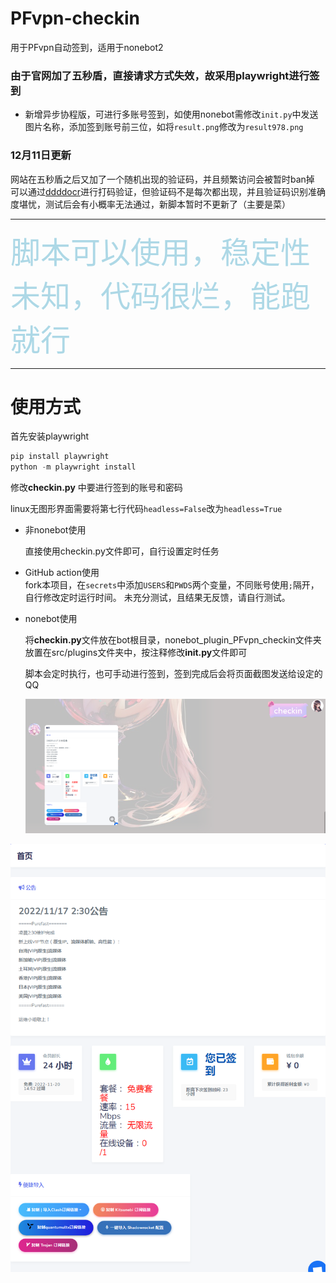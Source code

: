 # PFvpn-checkin
用于PFvpn自动签到，适用于nonebot2

### 由于官网加了五秒盾，直接请求方式失效，故采用playwright进行签到

- 新增异步协程版，可进行多账号签到，如使用nonebot需修改`init.py`中发送图片名称，添加签到账号前三位，如将`result.png`修改为`result978.png`

### 12月11日更新   
网站在五秒盾之后又加了一个随机出现的验证码，并且频繁访问会被暂时ban掉   
可以通过[ddddocr](https://github.com/sml2h3/ddddocr)进行打码验证，但验证码不是每次都出现，并且验证码识别准确度堪忧，测试后会有小概率无法通过，新脚本暂时不更新了（主要是菜）

------

<font size="30" color="lightblue">脚本可以使用，稳定性未知，代码很烂，能跑就行</font>

------

# 使用方式

首先安装playwright

```python
pip install playwright
python -m playwright install
```

修改**checkin.py** 中要进行签到的账号和密码

linux无图形界面需要将第七行代码`headless=False`改为`headless=True` 

- 非nonebot使用  

  直接使用checkin.py文件即可，自行设置定时任务


- GitHub action使用  
  fork本项目，在`secrets`中添加`USERS`和`PWDS`两个变量，不同账号使用`;`隔开，自行修改定时运行时间。
  未充分测试，且结果无反馈，请自行测试。

- nonebot使用

  将**checkin.py**文件放在bot根目录，nonebot_plugin_PFvpn_checkin文件夹放置在src/plugins文件夹中，按注释修改**init.py**文件即可

  脚本会定时执行，也可手动进行签到，签到完成后会将页面截图发送给设定的QQ

  ![截图](截图.png)

![网页截图](网页截图.png)

